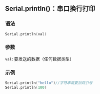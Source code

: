 ## Serial.println()：串口换行打印

### 语法

```C++
Serial.println(val)
```

### 参数

`val`: 要发送的数据（任何数据类型）

### 示例

```C++
Serial.println("hello")//字符串需要加双引号
Serial.println(100)
```

